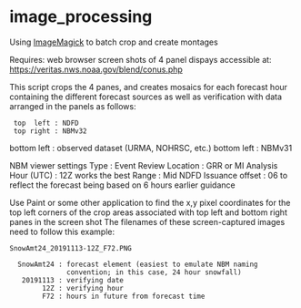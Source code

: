 # image_processing
Using <a href="https://imagemagick.org/index.php" target="_blank">ImageMagick</a> to batch crop and create montages


Requires: web browser screen shots of 4 panel dispays accessible at:
<a href="https://veritas.nws.noaa.gov/blend/conus.php" target="_blank">https://veritas.nws.noaa.gov/blend/conus.php</a>


This script crops the 4 panes, and creates mosaics for each forecast hour containing the different forecast 
sources as well as verification with data arranged in the panels as follows:
   
     top  left : NDFD
     top right : NBMv32
   bottom left : observed dataset (URMA, NOHRSC, etc.)
   bottom left : NBMv31

NBM viewer settings
                   Type : Event Review
               Location : GRR or MI
    Analysis Hour (UTC) : 12Z works the best
                  Range : Mid 
   NDFD Issuance offset : 06 to reflect the forecast
                          being based on 6 hours earlier guidance

Use Paint or some other application to find the x,y pixel
coordinates for the top left corners of the crop areas associated
with top left and bottom right panes in the screen shot
The filenames of these screen-captured images need to follow this example:
    
    SnowAmt24_20191113-12Z_F72.PNG
    
      SnowAmt24 : forecast element (easiest to emulate NBM naming
                  convention; in this case, 24 hour snowfall)
       20191113 : verifying date
            12Z : verifying hour
            F72 : hours in future from forecast time

